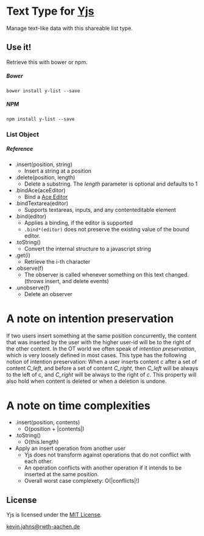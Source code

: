 
# Text Type for [Yjs](https://github.com/y-js/yjs)

Manage text-like data with this shareable list type.

## Use it!
Retrieve this with bower or npm.

##### Bower
```
bower install y-list --save
```

##### NPM
```
npm install y-list --save
```

### List Object

##### Reference
* .insert(position, string)
  * Insert a string at a position
* .delete(position, length)
  * Delete a substring. The *length* parameter is optional and defaults to 1
* .bindAce(aceEditor)
  * Bind a [Ace Editor](https://ace.c9.io/)
* .bindTextarea(editor)
  * Supports textareas, inputs, and any contenteditable element
* .bind(editor)
  * Applies a binding, if the editor is supported
  * `.bind*(editor)` does not preserve the existing value of the bound editor.
* .toString()
  * Convert the internal structure to a javascript string
* .get(i)
  * Retrieve the i-th character 
* .observe(f)
  * The observer is called whenever something on this text changed. (throws insert, and delete events)
* .unobserve(f)
  * Delete an observer

# A note on intention preservation
If two users insert something at the same position concurrently, the content that was inserted by the user with the higher user-id will be to the right of the other content. In the OT world we often speak of *intention preservation*, which is very loosely defined in most cases. This type has the following notion of intention preservation: When a user inserts content *c* after a set of content *C_left*, and before a set of content *C_right*, then *C_left* will be always to the left of c, and *C_right* will be always to the right of *c*. This property will also hold when content is deleted or when a deletion is undone.

# A note on time complexities
* .insert(position, contents)
  * O(position + |contents|)
* .toString()
  * O(this.length)
* Apply an insert operation from another user
  * Yjs does not transform against operations that do not conflict with each other.
  * An operation conflicts with another operation if it intends to be inserted at the same position.
  * Overall worst case complexety: O(|conflicts|!)

## License
Yjs is licensed under the [MIT License](./LICENSE.txt).

<kevin.jahns@rwth-aachen.de>
